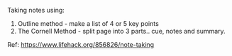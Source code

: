 Taking notes using:
1. Outline method - make a list of 4 or 5 key points
2. The Cornell Method - split page into 3 parts.. cue, notes and summary.



Ref: https://www.lifehack.org/856826/note-taking
